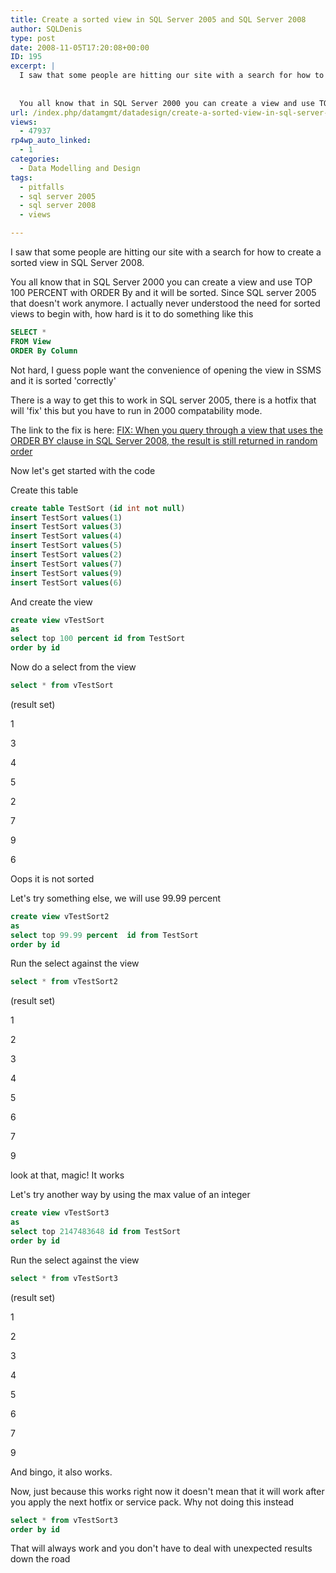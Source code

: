 ```yaml
---
title: Create a sorted view in SQL Server 2005 and SQL Server 2008
author: SQLDenis
type: post
date: 2008-11-05T17:20:08+00:00
ID: 195
excerpt: |
  I saw that some people are hitting our site with a search for how to create a sorted view in SQL Server 2008.
  
  
  You all know that in SQL Server 2000 you can create a view and use TOP 100 PERCENT with ORDER By and it will be sorted. Since SQL server 2&hellip;
url: /index.php/datamgmt/datadesign/create-a-sorted-view-in-sql-server-2005-2008/
views:
  - 47937
rp4wp_auto_linked:
  - 1
categories:
  - Data Modelling and Design
tags:
  - pitfalls
  - sql server 2005
  - sql server 2008
  - views

---
```

I saw that some people are hitting our site with a search for how to create a sorted view in SQL Server 2008.

You all know that in SQL Server 2000 you can create a view and use TOP 100 PERCENT with ORDER By and it will be sorted. Since SQL server 2005 that doesn't work anymore. I actually never understood the need for sorted views to begin with, how hard is it to do something like this

```sql
SELECT * 
FROM View
ORDER By Column
```

Not hard, I guess pople want the convenience of opening the view in SSMS and it is sorted 'correctly'
  
There is a way to get this to work in SQL server 2005, there is a hotfix that will 'fix' this but you have to run in 2000 compatability mode.
  
The link to the fix is here: [FIX: When you query through a view that uses the ORDER BY clause in SQL Server 2008, the result is still returned in random order][1]

Now let's get started with the code
  
Create this table

```sql
create table TestSort (id int not null)
insert TestSort values(1)
insert TestSort values(3)
insert TestSort values(4)
insert TestSort values(5)
insert TestSort values(2)
insert TestSort values(7)
insert TestSort values(9)
insert TestSort values(6)
```

And create the view

```sql
create view vTestSort
as
select top 100 percent id from TestSort
order by id
```

Now do a select from the view

```sql
select * from vTestSort
```

(result set)
  
1
  
3
  
4
  
5
  
2
  
7
  
9
  
6

Oops it is not sorted
  
Let's try something else, we will use 99.99 percent

```sql
create view vTestSort2
as
select top 99.99 percent  id from TestSort
order by id
```

Run the select against the view

```sql
select * from vTestSort2
```

(result set)
  
1
  
2
  
3
  
4
  
5
  
6
  
7
  
9

look at that, magic! It works

Let's try another way by using the max value of an integer

```sql
create view vTestSort3
as
select top 2147483648 id from TestSort
order by id
```

Run the select against the view

```sql
select * from vTestSort3
```

(result set)
  
1
  
2
  
3
  
4
  
5
  
6
  
7
  
9

And bingo, it also works.

Now, just because this works right now it doesn't mean that it will work after you apply the next hotfix or service pack. Why not doing this instead

```sql
select * from vTestSort3
order by id
```

That will always work and you don't have to deal with unexpected results down the road

 [1]: http://support.microsoft.com/default.aspx?scid=kb;en-us;926292&sd=rss&spid=2855
